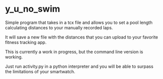 # y_u_no_swim

Simple program that takes in a tcx file and allows you to set a pool length calculating distances to your manually recorded laps.

It will save a new file with the distances that you can upload to your favorite fitness tracking app.

This is currently a work in progress, but the command line version is working.

Just run activity.py in a python interpreter and you will be able to surpass the limitations of your smartwatch.

